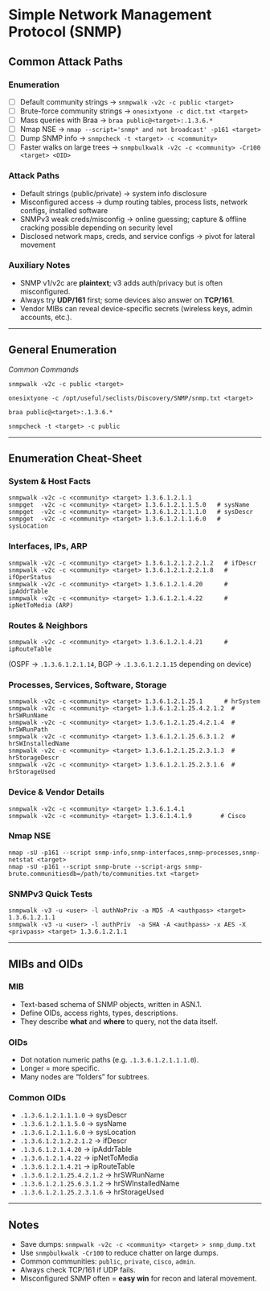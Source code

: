 # Simple Network Management Protocol (SNMP)

## Common Attack Paths

### Enumeration
- [ ] Default community strings → `snmpwalk -v2c -c public <target>`
- [ ] Brute-force community strings → `onesixtyone -c dict.txt <target>`
- [ ] Mass queries with Braa → `braa public@<target>:.1.3.6.*`
- [ ] Nmap NSE → `nmap --script='snmp* and not broadcast' -p161 <target>`
- [ ] Dump SNMP info → `snmpcheck -t <target> -c <community>`
- [ ] Faster walks on large trees → `snmpbulkwalk -v2c -c <community> -Cr100 <target> <OID>`

### Attack Paths
- Default strings (public/private) → system info disclosure
- Misconfigured access → dump routing tables, process lists, network configs, installed software
- SNMPv3 weak creds/misconfig → online guessing; capture & offline cracking possible depending on security level
- Disclosed network maps, creds, and service configs → pivot for lateral movement

### Auxiliary Notes
- SNMP v1/v2c are **plaintext**; v3 adds auth/privacy but is often misconfigured.
- Always try **UDP/161** first; some devices also answer on **TCP/161**.
- Vendor MIBs can reveal device-specific secrets (wireless keys, admin accounts, etc.).

---

## General Enumeration

*Common Commands*

`snmpwalk -v2c -c public <target>`

`onesixtyone -c /opt/useful/seclists/Discovery/SNMP/snmp.txt <target>`

`braa public@<target>:.1.3.6.*`

`snmpcheck -t <target> -c public`

---

## Enumeration Cheat-Sheet

### System & Host Facts

`snmpwalk -v2c -c <community> <target> 1.3.6.1.2.1.1`  
`snmpget  -v2c -c <community> <target> 1.3.6.1.2.1.1.5.0   # sysName`  
`snmpget  -v2c -c <community> <target> 1.3.6.1.2.1.1.1.0   # sysDescr`  
`snmpget  -v2c -c <community> <target> 1.3.6.1.2.1.1.6.0   # sysLocation`  

### Interfaces, IPs, ARP

`snmpwalk -v2c -c <community> <target> 1.3.6.1.2.1.2.2.1.2   # ifDescr`  
`snmpwalk -v2c -c <community> <target> 1.3.6.1.2.1.2.2.1.8   # ifOperStatus`  
`snmpwalk -v2c -c <community> <target> 1.3.6.1.2.1.4.20      # ipAddrTable`  
`snmpwalk -v2c -c <community> <target> 1.3.6.1.2.1.4.22      # ipNetToMedia (ARP)`  

### Routes & Neighbors

`snmpwalk -v2c -c <community> <target> 1.3.6.1.2.1.4.21      # ipRouteTable`  

(OSPF → `.1.3.6.1.2.1.14`, BGP → `.1.3.6.1.2.1.15` depending on device)

### Processes, Services, Software, Storage

`snmpwalk -v2c -c <community> <target> 1.3.6.1.2.1.25.1      # hrSystem`  
`snmpwalk -v2c -c <community> <target> 1.3.6.1.2.1.25.4.2.1.2  # hrSWRunName`  
`snmpwalk -v2c -c <community> <target> 1.3.6.1.2.1.25.4.2.1.4  # hrSWRunPath`  
`snmpwalk -v2c -c <community> <target> 1.3.6.1.2.1.25.6.3.1.2  # hrSWInstalledName`  
`snmpwalk -v2c -c <community> <target> 1.3.6.1.2.1.25.2.3.1.3  # hrStorageDescr`  
`snmpwalk -v2c -c <community> <target> 1.3.6.1.2.1.25.2.3.1.6  # hrStorageUsed`  

### Device & Vendor Details

`snmpwalk -v2c -c <community> <target> 1.3.6.1.4.1`  
`snmpwalk -v2c -c <community> <target> 1.3.6.1.4.1.9        # Cisco`  

### Nmap NSE

`nmap -sU -p161 --script snmp-info,snmp-interfaces,snmp-processes,snmp-netstat <target>`  
`nmap -sU -p161 --script snmp-brute --script-args snmp-brute.communitiesdb=/path/to/communities.txt <target>`  

### SNMPv3 Quick Tests

`snmpwalk -v3 -u <user> -l authNoPriv -a MD5 -A <authpass> <target> 1.3.6.1.2.1.1`  
`snmpwalk -v3 -u <user> -l authPriv  -a SHA -A <authpass> -x AES -X <privpass> <target> 1.3.6.1.2.1.1`  

---

## MIBs and OIDs

### MIB
- Text-based schema of SNMP objects, written in ASN.1.
- Define OIDs, access rights, types, descriptions.
- They describe **what** and **where** to query, not the data itself.

### OIDs
- Dot notation numeric paths (e.g. `.1.3.6.1.2.1.1.1.0`).
- Longer = more specific.
- Many nodes are “folders” for subtrees.

### Common OIDs
- `.1.3.6.1.2.1.1.1.0` → sysDescr  
- `.1.3.6.1.2.1.1.5.0` → sysName  
- `.1.3.6.1.2.1.1.6.0` → sysLocation  
- `.1.3.6.1.2.1.2.2.1.2` → ifDescr  
- `.1.3.6.1.2.1.4.20` → ipAddrTable  
- `.1.3.6.1.2.1.4.22` → ipNetToMedia  
- `.1.3.6.1.2.1.4.21` → ipRouteTable  
- `.1.3.6.1.2.1.25.4.2.1.2` → hrSWRunName  
- `.1.3.6.1.2.1.25.6.3.1.2` → hrSWInstalledName  
- `.1.3.6.1.2.1.25.2.3.1.6` → hrStorageUsed  

---

## Notes
- Save dumps: `snmpwalk -v2c -c <community> <target> > snmp_dump.txt`
- Use `snmpbulkwalk -Cr100` to reduce chatter on large dumps.
- Common communities: `public`, `private`, `cisco`, `admin`.
- Always check TCP/161 if UDP fails.
- Misconfigured SNMP often = **easy win** for recon and lateral movement.

